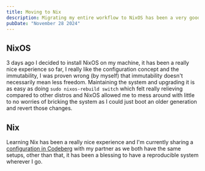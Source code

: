 ```yaml
---
title: Moving to Nix
description: Migrating my entire workflow to NixOS has been a very good experience
pubDate: "November 28 2024"
---
```


## NixOS

3 days ago I decided to install NixOS on my machine, it has been a really nice experience so far, I really like the configuration concept and the immutability, I was proven wrong (by myself) that immutability doesn't necessarily mean less freedom. Maintaining the system and upgrading it is as easy as doing `sudo nixos-rebuild switch` which felt really relieving compared to other distros and NixOS allowed me to mess around with little to no worries of bricking the system as I could just boot an older generation and revert those changes.

## Nix

Learning Nix has been a really nice experience and I'm currently sharing a [configuration in Codeberg](https://codeberg.org/xmm/NixOS) with my partner as we both have the same setups, other than that, it has been a blessing to have a reproducible system wherever I go.
